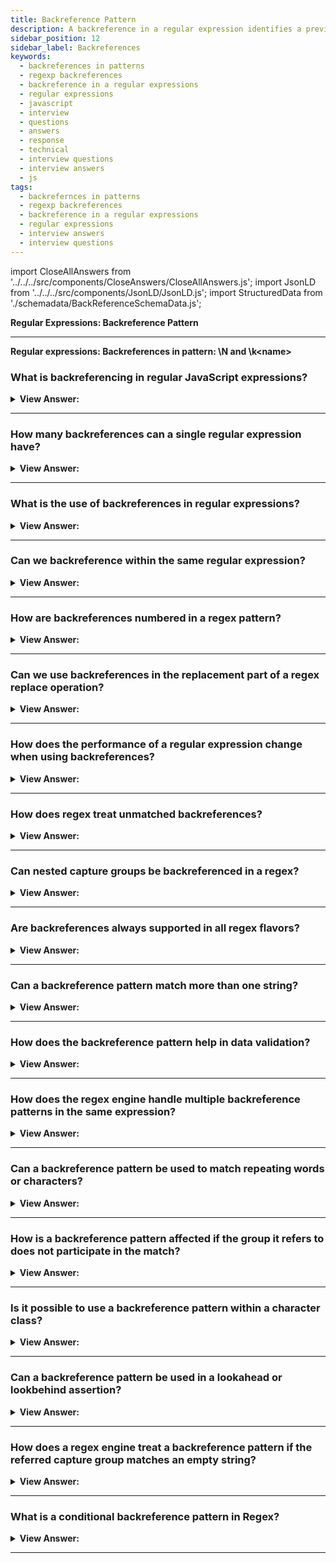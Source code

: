 ```yaml
---
title: Backreference Pattern
description: A backreference in a regular expression identifies a previously matched group and looks for the same text again. Regular Expressions Interview Questions
sidebar_position: 12
sidebar_label: Backreferences
keywords:
  - backreferences in patterns
  - regexp backreferences
  - backreference in a regular expressions
  - regular expressions
  - javascript
  - interview
  - questions
  - answers
  - response
  - technical
  - interview questions
  - interview answers
  - js
tags:
  - backrefernces in patterns
  - regexp backreferences
  - backreference in a regular expressions
  - regular expressions
  - interview answers
  - interview questions
---
```


import CloseAllAnswers from '../../../src/components/CloseAnswers/CloseAllAnswers.js';
import JsonLD from '../../../src/components/JsonLD/JsonLD.js';
import StructuredData from './schemadata/BackReferenceSchemaData.js';

<JsonLD data={StructuredData} />

<head>
  <title>Backreference Pattern | Regular Expressions Questions</title>
</head>

**Regular Expressions: Backreference Pattern**

<CloseAllAnswers />

---

**Regular expressions: Backreferences in pattern: \N and \k&#60;name&#62;**

### What is backreferencing in regular JavaScript expressions?

<details>
  <summary><strong>View Answer:</strong></summary>
  <div>
  <div><strong>Interview Response:</strong> Backreferencing in JavaScript regular expressions involves using a backslash followed by a digit (e.g., \1) to refer to the contents matched by a capturing group.
    </div><br />
  <div><strong>Technical Response:</strong> When matching string patterns using regular expressions, we might wish to match the same piece of text more than once. When the pattern used to perform the first match includes non-literal elements, we can look for the repeated text using a backreference. A backreference in a regular expression identifies a previously matched group and looks for the exact text again.
    </div><br />
  <div><strong className="codeExample">Code Example:</strong><br /><br />

  <div></div>

```js
// Backreference by number: \N
let str = `He said: "She's the one!" "She's the one!".`;

let regexp = /(['"])(.*?)\1/g;

console.log(str.match(regexp)); // "She's the one!"

// Backreference by name: \k<name>
let str = `He said: "She's the one!".`;

let regexp = /(?<quote>['"])(.*?)\k<quote>/g;

console.log(str.match(regexp)); // "She's the one!"
```

  </div>
  </div>
</details>

---

### How many backreferences can a single regular expression have?

<details>
  <summary><strong>View Answer:</strong></summary>
  <div>
  <div><strong>Interview Response:</strong> A single JavaScript regular expression can have unlimited backreferences, constrained only by the system's resources and performance considerations.
  </div><br />
  <div><strong>Technical Response:</strong> A single regular expression in JavaScript can have as many backreferences as there are capturing groups. A capturing group is created by enclosing part of the regular expression in parentheses `()`. A backreference to this group can be used later in the regular expression with `\1`, `\2`, etc., where the number corresponds to the group number. The maximum number of backreferences is theoretically unlimited, as long as the system resources permit.
  </div><br />
  <div><strong className="codeExample">Code Example:</strong><br /><br />

  <div></div>

Here's a simple JavaScript example with three backreferences...

```javascript
let str = "The fat cat sat on the hat.";
let regex = /(\b\w{3}\b).*?(\b\w{3}\b).*?(\b\w{3}\b)/;
let match = regex.exec(str);

if (match != null) {
    console.log(`Entire match: ${match[0]}`); // The fat cat sat
    console.log(`Match 1: ${match[1]}`); // fat
    console.log(`Match 2: ${match[2]}`); // cat
    console.log(`Match 3: ${match[3]}`); // sat
}
```

In this code, the regex `(\b\w{3}\b).*?(\b\w{3}\b).*?(\b\w{3}\b)` contains three capturing groups, each capturing a 3-letter word in the string. The `match` array will contain the entire match at index 0 and each group match at subsequent indices.

Remember, the backreference within the same regular expression should be in the form of `\1`, `\2`, `\3`, etc. But when used in the replacement string of the `String.prototype.replace()` function, you should use `$1`, `$2`, `$3`, etc., instead.

```javascript
let str = "abc123def456";
let regex = /(\d+)/g;
let newStr = str.replace(regex, '$1$1'); // "abc123123def456456"

console.log(newStr);
```

In this code, the regex `(\d+)` captures one or more digits as a group, and the `replace()` function uses `$1$1` to replace each match with the match followed by itself. So `"abc123def456"` becomes `"abc123123def456456"`.

---

:::note
Note that the actual number of backreferences supported may vary depending on the JavaScript engine you are using.
:::

  </div>
  </div>
</details>

---

### What is the use of backreferences in regular expressions?

<details>
  <summary><strong>View Answer:</strong></summary>
  <div>
  <div><strong>Interview Response:</strong> In JavaScript, backreferences in regular expressions are used to refer back to previously captured groups, enabling pattern reuse, complex matching, and sophisticated string replacement operations.
  </div>
  </div>
</details>

---

### Can we backreference within the same regular expression?

<details>
  <summary><strong>View Answer:</strong></summary>
  <div>
  <div><strong>Interview Response:</strong> Yes, in JavaScript, we can use backreferences within the same regular expression to refer back to previously captured groups, enabling us to match repeated or patterned content.
  </div><br />
  <div><strong className="codeExample">Code Example:</strong><br /><br />

  <div></div>

```javascript
let str = "Hello hello";
let regex = /(\b\w+\b)\s+\1/;
let match = regex.exec(str);

if (match != null) {
    console.log(`Matched repeated word: ${match[0]}`); // Hello hello
}
```

In this example, `(\b\w+\b)` is a capturing group that matches a word. `\1` is a backreference that matches the exact same content as in the first group. So the regex matches a word followed by one or more spaces followed by the same word, hence it detects repeated words.

  </div>
  </div>
</details>

---

### How are backreferences numbered in a regex pattern?

<details>
  <summary><strong>View Answer:</strong></summary>
  <div>
  <div><strong>Interview Response:</strong> Backreferences are numbered based on the order of opening parentheses of capture groups, starting from 1.
  </div>
  </div>
</details>

---

### Can we use backreferences in the replacement part of a regex replace operation?

<details>
  <summary><strong>View Answer:</strong></summary>
  <div>
  <div><strong>Interview Response:</strong> Yes, in JavaScript, you can use backreferences in the replacement part of a regex replace operation. The backreferences are denoted by `$1`, `$2`, etc., where the number corresponds to the group number.
  </div><br />
  <div><strong className="codeExample">Code Example:</strong><br /><br />

  <div></div>

Here's an example:

```javascript
let str = "abc 123";
let regex = /(\w+)\s+(\d+)/;
let newStr = str.replace(regex, '$2 $1');

console.log(newStr); // "123 abc"
```

In this code, `(\w+)` and `(\d+)` are capturing groups that match a word and a number, respectively. In the `replace()` function, `$2` and `$1` are backreferences that refer to the second and first group, respectively. So the function swaps the word and the number in the string.

  </div>
  </div>
</details>

---

### How does the performance of a regular expression change when using backreferences?

<details>
  <summary><strong>View Answer:</strong></summary>
  <div>
  <div><strong>Interview Response:</strong> The use of backreferences can slow down regex execution due to additional matching complexity.
  </div>
  </div>
</details>

---

### How does regex treat unmatched backreferences?

<details>
  <summary><strong>View Answer:</strong></summary>
  <div>
  <div><strong>Interview Response:</strong> An unmatched backreference is usually treated as a failed match in regular expressions.
  </div>
  </div>
</details>

---

### Can nested capture groups be backreferenced in a regex?

<details>
  <summary><strong>View Answer:</strong></summary>
  <div>
  <div><strong>Interview Response:</strong> Yes, in JavaScript, nested capturing groups can be backreferenced in a regular expression. The groups are numbered from left to right based on the position of their opening parentheses, and backreferences can use those numbers.
  </div><br />
  <div><strong className="codeExample">Code Example:</strong><br /><br />

  <div></div>

```javascript
let str = "abc abc cba";
let regex = /((\b\w{3}\b)\s+\2)\s+\1/;
let match = regex.exec(str);

if (match != null) {
    console.log(`Matched string: ${match[0]}`); // abc abc abc abc
}
```

In this example, `(\b\w{3}\b)` is a capturing group (group 2) that matches a 3-letter word. The outer group `((\b\w{3}\b)\s+\2)` (group 1) matches a 3-letter word followed by a space and the same word again. The backreference `\1` refers to the entire group 1, so the regex matches the same two words four times in a row.

  </div>
  </div>
</details>

---

### Are backreferences always supported in all regex flavors?

<details>
  <summary><strong>View Answer:</strong></summary>
  <div>
  <div><strong>Interview Response:</strong> No, not all regex flavors support backreferences. It's important to refer to the documentation of the specific tool or language.
  </div><br />
  <div><strong>Technical Details:</strong> Backreferences are common in many popular regex implementations, including those in JavaScript, Python, Perl, and Java, there are others that do not support them.
  </div><br />
  <div><strong className="codeExample">Backreference Support:</strong><br /><br />

  <div></div>

Here is a simple comparison table of backreference support in various regular expression engines.

| Regex Engine/Flavor | Backreference Support |
| --- | --- |
| JavaScript | Yes |
| Python | Yes |
| Perl | Yes |
| Java | Yes |
| .NET | Yes |
| PHP (PCRE) | Yes |
| Ruby | Yes |
| POSIX ERE | No |
| RE2 (Google) | No |
| Go (standard library) | No |

Again, some engines may support backreferences but with certain limitations or variations, so always check the documentation specific to your use case.

---

:::note
Please note that this information is accurate as of March 2021. For the most accurate and up-to-date information, refer to the official documentation for each engine.
:::
  </div>
  </div>
</details>

---

### Can a backreference pattern match more than one string?

<details>
  <summary><strong>View Answer:</strong></summary>
  <div>
  <div><strong>Interview Response:</strong> Yes, a backreference pattern can match more than one string depending on the input. However, within a single match operation, a backreference refers to exactly what was captured by the group in that operation.
  </div><br />
  <div><strong className="codeExample">Code Example:</strong><br /><br />

  <div></div>

```javascript
let str = "cat bat cat bat";
let regex = /(\b\w{3}\b)\s+\1/g;
let match;

while ((match = regex.exec(str)) != null) {
    console.log(`Matched pair: ${match[0]}`); 
}
```

In this case, the `(\b\w{3}\b)` capturing group matches a 3-letter word, and `\1` backreference matches the same word again. So the regex matches repeated words.

In the string "cat bat cat bat", it will first match "cat cat", and in the next iteration, it will match "bat bat". So while the backreference matched different strings ("cat" and "bat") in different match operations, within each operation it matched the same string.

  </div>
  </div>
</details>

---

### How does the backreference pattern help in data validation?

<details>
  <summary><strong>View Answer:</strong></summary>
  <div>
  <div><strong>Interview Response:</strong> Backreference patterns can ensure consistency within a match, useful for tasks like validating mirrored strings or repeated patterns.
  </div><br />
  <div><strong className="codeExample">Code Example:</strong><br /><br />

  <div></div>

```javascript
let dateStr = "01-01-2023";
let regex = /^(\d{2})-\1-\d{4}$/;
let isValid = regex.test(dateStr);
console.log(isValid); // true
```

Here, `(\d{2})` is a capturing group that matches two digits. The backreference `\1` ensures that the day part of the date is the same as the month part. The `test()` method returns `true` if the string matches the regular expression.

This is just one of many possible examples. In general, backreferences can help validate a wide range of patterned data, such as repeated words, mirrored strings, certain structured data formats, and more.

  </div>
  </div>
</details>

---

### How does the regex engine handle multiple backreference patterns in the same expression?

<details>
  <summary><strong>View Answer:</strong></summary>
  <div>
  <div><strong>Interview Response:</strong> The regex engine handles them sequentially, according to their numerical order starting from the first capture group.
  </div>
  </div>
</details>

---

### Can a backreference pattern be used to match repeating words or characters?

<details>
  <summary><strong>View Answer:</strong></summary>
  <div>
  <div><strong>Interview Response:</strong> Yes, backreferences in regular expressions are commonly used to match repeating words or characters in a string. They refer to the captured groups within the same regular expression and help identify repeated or patterned substrings.
  </div><br />
  <div><strong className="codeExample">Code Example:</strong><br /><br />

  <div></div>

Here is an example that uses a backreference to match a word that appears twice in a row.

```javascript
let str = "cat cat are cute";
let regex = /(\b\w+\b)\s+\1/;
let match = regex.exec(str);

if (match != null) {
    console.log(`Matched repeated word: ${match[0]}`); // cat cat
}
```

In this example, `(\b\w+\b)` is a capturing group that matches a word, and `\1` is a backreference that matches the same word again. Thus, the regular expression matches any word followed by one or more spaces and the same word, which detects repeated words.

Similarly, you can match repeated characters:

```javascript
let str = "Helloo World!";
let regex = /(\w)\1/;
let match = regex.exec(str);

if (match != null) {
    console.log(`Matched repeated character: ${match[0]}`); // oo
}
```

In this example, `(\w)` is a capturing group that matches a word character, and `\1` is a backreference that matches the same character again. Thus, the regular expression matches any character followed by the same character, which detects repeated characters.

  </div>
  </div>
</details>

---

### How is a backreference pattern affected if the group it refers to does not participate in the match?

<details>
  <summary><strong>View Answer:</strong></summary>
  <div>
  <div><strong>Interview Response:</strong> If the referred group doesn't participate in the match, the backreference fails to match anything.
  </div>
  </div>
</details>

---

### Is it possible to use a backreference pattern within a character class?

<details>
  <summary><strong>View Answer:</strong></summary>
  <div>
  <div><strong>Interview Response:</strong> No, backreferences within a character class are generally not supported, as it would lead to ambiguity in matching.
  </div><br />
  <div><strong>Technical Response:</strong> No, backreferences cannot be used inside a character class in JavaScript's regular expression engine, or most other engines for that matter. In a regular expression, a character class `[]` matches any one character enclosed within the brackets. If you attempt to include a backreference within a character class, it will not be interpreted as a backreference. Instead, the engine will interpret it as an attempt to match the literal characters.
  </div><br />
  <div><strong className="codeExample">Code Example:</strong><br /><br />

  <div></div>

In the following example, the `\1` within the character class is not treated as a backreference:

```javascript
let str = "aa";
let regex = /(a)[\1]/;  // This does not work as intended
let match = regex.exec(str);

if (match != null) {
    console.log(`Match: ${match[0]}`); // Does not print 'aa'
} else {
    console.log('No match'); // Prints 'No match'
}
```

In this case, the regular expression does not match 'aa' because `[\1]` is interpreted as attempting to match the characters '\' or '1', not as a backreference to the first capturing group.

  </div>
  </div>
</details>

---

### Can a backreference pattern be used in a lookahead or lookbehind assertion?

<details>
  <summary><strong>View Answer:</strong></summary>
  <div>
  <div><strong>Interview Response:</strong> Yes, backreferences can be used in lookahead and lookbehind assertions, referencing a group earlier in the pattern.
  </div><br />
  <div><strong className="codeExample">Code Example:</strong><br /><br />

  <div></div>

```javascript
let str = "123abc123";
let regex = /(\d+)(?=\D+\1)/;
let match = regex.exec(str);

if (match != null) {
    console.log(`Match: ${match[0]}`); // 123
}
```

In this example, `(\d+)` is a capturing group that matches one or more digits, and `(?=\D+\1)` is a positive lookahead that asserts that these digits must be followed by one or more non-digit characters and then the same digits again.

Backreferences can be used in lookbehinds as well, but as of March 2021, lookbehinds are not fully supported across all browsers. Here's an example:

```javascript
let str = "abc123abc123";
let regex = /(?<=\D+(\d+))\D+\1/;
let match = regex.exec(str);

if (match != null) {
    console.log(`Match: ${match[0]}`); // abc123
}
```

In this example, `(?<=\D+(\d+))` is a positive lookbehind that asserts that the match must be preceded by one or more non-digit characters and one or more digits, and `\D+\1` matches one or more non-digit characters followed by the same digits. So the entire regex matches a string where a number is repeated with non-digit characters in between.

  </div>
  </div>
</details>

---

### How does a regex engine treat a backreference pattern if the referred capture group matches an empty string?

<details>
  <summary><strong>View Answer:</strong></summary>
  <div>
  <div><strong>Interview Response:</strong> If the referred capturing group in a backreference matches an empty string, the regex engine treats the backreference as a match for an empty string as well.
  </div><br />
  <div><strong className="codeExample">Code Example:</strong><br /><br />

  <div></div>

```javascript
let str = "abc";
let regex = /(b?)(a)\1c/;
let match = regex.exec(str);

if (match != null) {
    console.log(`Match: ${match[0]}`); // abc
}
```

In this regular expression, `(b?)` is a capturing group that matches zero or one 'b'. The 'b' is optional due to the question mark `?`, so it could match an empty string. In the string "abc", `(a)\1` matches 'a' followed by an empty string, because the backreference `\1` refers to the first capturing group which matches an empty string (since there's no 'b' before 'a' in "abc"). Thus, the entire regular expression matches "abc".

  </div>
  </div>
</details>

---

### What is a conditional backreference pattern in Regex?

<details>
  <summary><strong>View Answer:</strong></summary>
  <div>
  <div><strong>Interview Response:</strong> A conditional backreference is a pattern that matches one thing if the backreference is valid (if the group it references has participated in the match), and another thing if it isn't. This feature is common in some regular expression flavors like Perl, Python, and .NET. However, as of March 2021, <strong>JavaScript does not natively support conditional backreferences</strong> in regular expressions.
  </div><br />
  <div><strong className="codeExample">Additional Details:</strong><br /><br />

  <div></div>

Even though JavaScript does not directly support conditional backreferences, you can often achieve similar functionality by using multiple regular expressions and controlling the logic with JavaScript code.

For up-to-date information, always refer to the official JavaScript or ECMAScript documentation or reliable sources that keep track of the evolving JavaScript language specifications.

  </div>
  <div><strong className="codeExample">Here's an example of using JavaScript code to conditionally handle regex matches.</strong><br /><br />

  <div></div>

Suppose we want to match strings of the format "abc" or "a(bc)", and we want to capture the "bc" part only if it's in parentheses. This is essentially a conditional backreference behavior.

We can achieve this by using two separate regular expressions and controlling the logic using JavaScript:

```javascript
let str1 = "abc";
let str2 = "a(bc)";

let regex1 = /^a(bc)$/;
let regex2 = /^abc$/;

if (regex1.test(str1)) {
    let match = regex1.exec(str1);
    console.log(`Group: ${match[1]}`); // Does not print anything as there's no match
} else if (regex2.test(str1)) {
    console.log(`Matched: ${str1}, but no group`); // Matched: abc, but no group
}

if (regex1.test(str2)) {
    let match = regex1.exec(str2);
    console.log(`Group: ${match[1]}`); // Group: bc
} else if (regex2.test(str2)) {
    console.log(`Matched: ${str2}, but no group`); // Does not print anything as there's no match
}
```

In this example, we use two regular expressions: `regex1` captures "bc" if it's within parentheses, and `regex2` matches "abc" but doesn't capture anything. We first check `regex1`, and if there's no match, we check `regex2`. This way, we essentially conditionally capture the "bc" part.

  </div>
  </div>
</details>

---

